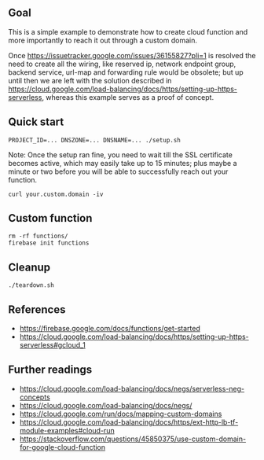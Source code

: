 Goal
----
This is a simple example to demonstrate how to
create cloud function and more importantly
to reach it out through a custom domain.

Once https://issuetracker.google.com/issues/36155827?pli=1
is resolved the need to create all the wiring,
like reserved ip, network endpoint group, backend service,
url-map and forwarding rule would be obsolete;
but up until then we are left with the solution described
in https://cloud.google.com/load-balancing/docs/https/setting-up-https-serverless,
whereas this example serves as a proof of concept.

Quick start
-----------
```
PROJECT_ID=... DNSZONE=... DNSNAME=... ./setup.sh
```
Note: Once the setup ran fine, you need to wait till the SSL certificate
becomes active, which may easily take up to 15 minutes;
plus maybe a minute or two before you will be able to
successfully reach out your function.
```
curl your.custom.domain -iv
```

Custom function
---------------
```
rm -rf functions/
firebase init functions
```

## Cleanup
```
./teardown.sh
```

References
----------
- https://firebase.google.com/docs/functions/get-started
- https://cloud.google.com/load-balancing/docs/https/setting-up-https-serverless#gcloud_1

Further readings
----------------
- https://cloud.google.com/load-balancing/docs/negs/serverless-neg-concepts
- https://cloud.google.com/load-balancing/docs/negs/
- https://cloud.google.com/run/docs/mapping-custom-domains
- https://cloud.google.com/load-balancing/docs/https/ext-http-lb-tf-module-examples#cloud-run
- https://stackoverflow.com/questions/45850375/use-custom-domain-for-google-cloud-function
